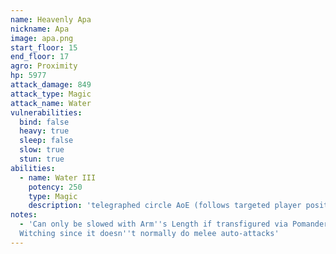 ```yaml
---
name: Heavenly Apa
nickname: Apa
image: apa.png
start_floor: 15
end_floor: 17
agro: Proximity
hp: 5977
attack_damage: 849
attack_type: Magic
attack_name: Water
vulnerabilities:
  bind: false
  heavy: true
  sleep: false
  slow: true
  stun: true
abilities:
  - name: Water III
    potency: 250
    type: Magic
    description: 'telegraphed circle AoE (follows targeted player position)'
notes:
  - 'Can only be slowed with Arm''s Length if transfigured via Pomander of
  Witching since it doesn''t normally do melee auto-attacks'
---
```

